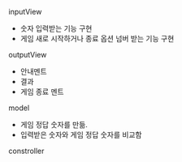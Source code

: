 inputView
- 숫자 입력받는 기능 구현
- 게임 새로 시작하거나 종료 옵션 넘버 받는 기능 구현

outputView
- 안내멘트
- 결과
- 게임 종료 멘트

model
- 게임 정답 숫자를 만듦.
- 입력받은 숫자와 게임 정답 숫자를 비교함

constroller